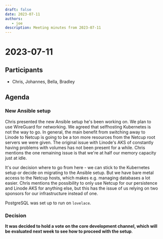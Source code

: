 ```yaml
---
draft: false
date: 2023-07-11
authors:
   - joe
description: Meeting minutes from 2023-07-11
---
```

# 2023-07-11

## Participants

- Chris, Johannes, Bella, Bradley

<!-- more -->

## Agenda

### New Ansible setup

Chris presented the new Ansible setup he's been working on. We plan to
use WireGuard for networking. We agreed that selfhosting Kubernetes is
not the way to go. In general, the main benefit from switching away to
Linode to Netcup is going to be a ton more resources from the Netcup
root servers we were given. The original issue with Linode's AKS of
constantly having problems with volumes has not been present for a
while. Chris mentions the one remaining issue is that we're at half our
memory capacity just at idle.

It's our decision where to go from here - we can stick to the Kubernetes
setup or decide on migrating to the Ansible setup. But we have bare
metal access to the Netcup hosts, which makes e.g. managing databases a
lot easier. Chris mentions the possibility to only use Netcup for our
persistence and Linode AKS for anything else, but this has the issue of
us relying on two sponsors for our infrastructure instead of one.

PostgreSQL was set up to run on `lovelace`.

### Decision

**It was decided to hold a vote on the core development channel, which
will be evaluated next week to see how to proceed with the setup**.
